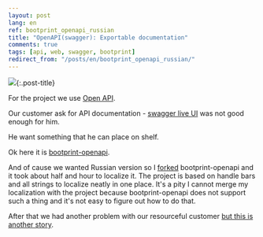 ```yaml
---
layout: post
lang: en
ref: bootprint_openapi_russian
title: "OpenAPI(swagger): Exportable documentation"
comments: true
tags: [api, web, swagger, bootprint]
redirect_from: "/posts/en/bootprint_openapi_russian/"
---
```


![](/images/bootprint.png){:.post-title}

For the project we use [Open API](http://swagger.io/).

Our customer ask for API documentation - [swagger live UI](http://swagger.io/swagger-ui/) 
was not good enough for him.

He want something that he can place on shelf.

Ok here it is [bootprint-openapi](https://github.com/bootprint/bootprint-openapi).

And of cause we wanted Russian version so I [forked](https://github.com/andgineer/bootprint-openapi-ru)
bootprint-openapi and it took about half and hour to localize it. The project is based on handle bars
and all strings to localize neatly in one place.
It's a pity I cannot merge my localization with the project because bootprint-openapi does not support 
such a thing and it's not easy to figure out how to do that.

After that we had another problem with our resourceful customer 
[but this is another story](athena_web_page_to_pdf.html).
